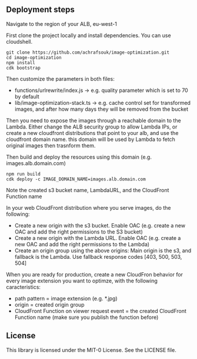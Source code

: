 ## Deployment steps

Navigate to the region of your ALB, eu-west-1

First clone the project locally and install dependencies. You can use cloudshell.

```
git clone https://github.com/achrafsouk/image-optimization.git 
cd image-optimization
npm install
cdk bootstrap
```

Then customize the parameters in both files:
* functions/urlrewrite/index.js -> e.g. quality parameter which is set to 70 by default
* lib/image-optimization-stack.ts -> e.g. cache control set for transformed images, and after how many days they will be removed from the bucket

Then you need to expose the images through a reachable domain to the Lambda. Either change the ALB security group to allow Lambda IPs, or create a new cloudfront distributions that point to your alb, and use the cloudfront domain name. this domain will be used by Lambda to fetch original images then trasnform them. 

Then build and deploy the resources using this domain (e.g. images.alb.domain.com)

```
npm run build
cdk deploy -c IMAGE_DOMAIN_NAME=images.alb.domain.com
```

Note the created s3 bucket name, LambdaURL, and the CloudFront Function name

In your web CloudFront distribution where you serve images, do the following:
* Create a new origin with the s3 bucket. Enable OAC (e.g. create a new OAC and add the right permissions to the S3 bucket)
* Create a new origin with the Lambda URL. Enable OAC (e.g. create a new OAC and add the right permissions to the Lambda)
* Create an origin group using the above origins: Main origin is the s3, and fallback is the Lambda. Use fallback response codes [403, 500, 503, 504]

When you are ready for production, create a new CloudFron behavior for every image extension you want to optimze, with the following caracteristics:
* path pattern = image extension (e.g. *.jpg)
* origin = created origin group
* CloudFront Function on viewer request event = the created CloudFront Function name (make sure you publish the function before)


## License

This library is licensed under the MIT-0 License. See the LICENSE file.

